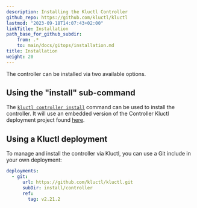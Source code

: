 ```yaml
---
description: Installing the Kluctl Controller
github_repo: https://github.com/kluctl/kluctl
lastmod: "2023-09-18T14:07:43+02:00"
linkTitle: Installation
path_base_for_github_subdir:
    from: .*
    to: main/docs/gitops/installation.md
title: Installation
weight: 20
---
```


<!-- WARNING WARNING WARNING -->
<!-- DO NOT EDIT THIS FILE, IT IS AUTO SYNCED FROM github.com/kluctl/kluctl -->
<!-- WARNING WARNING WARNING -->




The controller can be installed via two available options.

## Using the "install" sub-command

The [`kluctl controller install`](../kluctl/commands/controller-install.md) command can be used to install the
controller. It will use an embedded version of the Controller Kluctl deployment project
found [here](https://github.com/kluctl/kluctl/tree/main/install/controller).

## Using a Kluctl deployment

To manage and install the controller via Kluctl, you can use a Git include in your own deployment:

```yaml
deployments:
  - git:
      url: https://github.com/kluctl/kluctl.git
      subDir: install/controller
      ref:
        tag: v2.21.2
```
